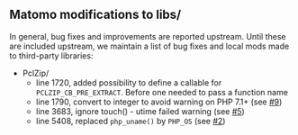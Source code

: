## Matomo modifications to libs/

In general, bug fixes and improvements are reported upstream.  Until these are
included upstream, we maintain a list of bug fixes and local mods made to
third-party libraries:

 * PclZip/
   - line 1720, added possibility to define a callable for `PCLZIP_CB_PRE_EXTRACT`. Before one needed to pass a function name
   - line 1790, convert to integer to avoid warning on PHP 7.1+ (see [#9](https://github.com/matomo-org/component-decompress/pull/9))
   - line 3683, ignore touch() - utime failed warning (see [#5](https://github.com/matomo-org/component-decompress/pull/5))
   - line 5408, replaced `php_uname()` by `PHP_OS` (see [#2](https://github.com/matomo-org/component-decompress/issues/2))
